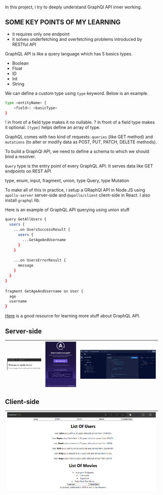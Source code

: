 In this project, i try to deeply understand GraphQl API inner working.

## SOME KEY POINTS OF MY LEARNING
- it requires only one endpoint
- it solves underfetching and overfetching problems introduced by RESTful API

GraphQL API is like a query language which has 5 basics types.
- Boolean
- Float
- ID
- Int
- String

We can define a custom type using `type` keyword. Below is an example.
```bash
type <entityName> {
    <field>: <basicType>
}
```
! in front of a field type makes it no nullable.
? in front of a field type makes it optional.
`[type]` helps define an array of type.

GraphQL comes with two kind of requests: `queries` (like GET method) and `mutations` (to alter or modify data as POST, PUT, PATCH, DELETE methods).

To build a GraphQl API, we need to define a schema to which we should bind a resolver.

`Query` type is the entry point of every GraphQL API. It serves data like GET endpoints on REST API

type, enum, input, fragment, union, type Query, type Mutation

To make all of this in practice, i setup a GRaphQl API in Node.JS using `apollo-server` server-side and `@apollo/client` client-side in React. I also install `graphql` lib.

Here is an example of GraphQL API querying using union stuff
```bash
query GetAllUsers {
  users {
    ...on UsersSuccessResult {
      users {
        ...GetAgeAndUsername
      }
    }

    ...on UsersErrorResult {
      message
    }
  }
}

fragment GetAgeAndUsername on User {
  age
  username
}
```

[Here](https://youtu.be/yqWzCV0kU_c?si=nUZAZacseG73KP5G) is a good resource for learning more stuff about GraphQL API.

## Server-side
| ![apollo loading page](./server/images/apollo-1.png) | ![apollo main page](./server/images/apollo-3.png) | ![apollo studio page](./server/images/apollo-2.png) |
|---|---|---|

## Client-side
| ![client app main page](./client/public/app.png) |
|---|